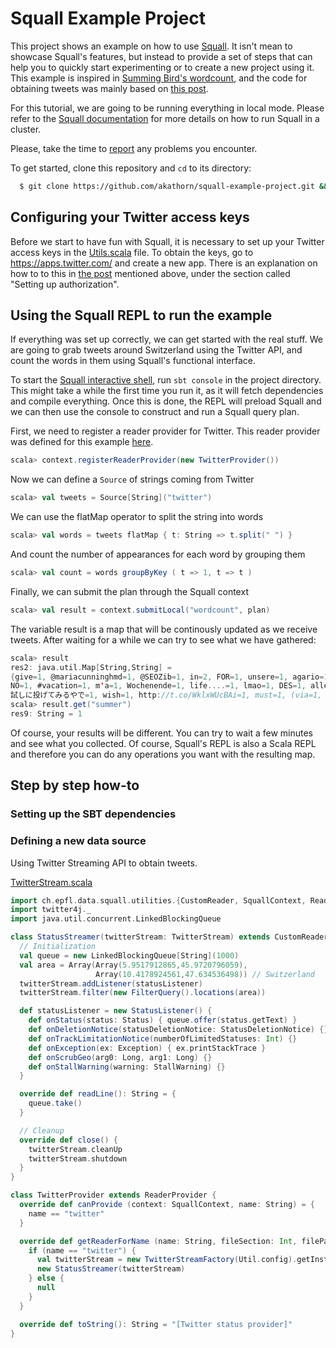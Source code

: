# Squall Example Project
This project shows an example on how to use [Squall](https://github.com/epfldata/squall). It isn't mean to showcase Squall's features, but instead to provide a set of steps that can help you to quickly start experimenting or to create a new project using it. This example is inspired in [Summing Bird's wordcount](https://github.com/twitter/summingbird#getting-started-word-count-with-twitter), and the code for obtaining tweets was mainly based on [this post](https://bcomposes.wordpress.com/2013/02/09/using-twitter4j-with-scala-to-access-streaming-tweets/).

For this tutorial, we are going to be running everything in local mode. Please refer to the [Squall documentation](https://github.com/epfldata/squall/wiki) for more details on how to run Squall in a cluster. 

Please, take the time to [report](https://github.com/akathorn/squall-example-project/issues/new) any problems you encounter.


To get started, clone this repository and `cd` to its directory:
```bash
  $ git clone https://github.com/akathorn/squall-example-project.git && cd squall-example-project
```

## Configuring your Twitter access keys
Before we start to have fun with Squall, it is necessary to set up your Twitter access keys in the [Utils.scala](https://github.com/akathorn/squall-example-project/blob/master/Util.scala) file. To obtain the keys, go to https://apps.twitter.com/ and create a new app. There is an explanation on how to to this in [the post](https://bcomposes.wordpress.com/2013/02/09/using-twitter4j-with-scala-to-access-streaming-tweets/) mentioned above, under the section called "Setting up authorization".

## Using the Squall REPL to run the example
If everything was set up correctly, we can get started with the real stuff. We are going to grab tweets around Switzerland using the Twitter API, and count the words in them using Squall's functional interface.

To start the [Squall interactive shell](https://github.com/epfldata/squall/wiki/Squall-REPL), run `sbt console` in the project directory. This might take a while the first time you run it, as it will fetch dependencies and compile everything. Once this is done, the REPL will preload Squall and we can then use the console to construct and run a Squall query plan.


First, we need to register a reader provider for Twitter. This reader provider was defined for this example [here](https://github.com/akathorn/squall-example-project/blob/master/TwitterStream.scala#L33).
```Scala
scala> context.registerReaderProvider(new TwitterProvider())
```

Now we can define a `Source` of strings coming from Twitter
```Scala
scala> val tweets = Source[String]("twitter")
```

We can use the flatMap operator to split the string into words
```Scala
scala> val words = tweets flatMap { t: String => t.split(" ") }
```

And count the number of appearances for each word by grouping them
```Scala
scala> val count = words groupByKey ( t => 1, t => t )
```

Finally, we can submit the plan through the Squall context

```Scala
scala> val result = context.submitLocal("wordcount", plan)
```

The variable result is a map that will be continously updated as we receive tweets. After waiting for a while we can try to see what we have gathered:


```Scala
scala> result
res2: java.util.Map[String,String] =
{give=1, @mariacunninghmd=1, @SEOZib=1, in=2, FOR=1, unsere=1, agario=1, summer=1, #Controleurs=1, @LindsaySkarda=1, STARFOULLAH=1, @FSGeneva=1, ONT=1, Literally=1, bal=1, experts=1, BEHIND=1, ptn=1, it...=1, BAR.
NO=1, #vacation=1, m'a=1, Wochenende=1, life....=1, lmao=1, DES=1, alle!=1, opens=1, @zephoria=1, delightful=1, up=1, ILS=1, Meer=1, a=1, für=1, fab=1, CHOORON.=1,
試しに投げてみるやで=1, wish=1, http://t.co/WklxWUcBAi=1, must=1, (via=1, Schönes=1, 🇦🇹=1, New=1, tt=1, https://t.co/pcfjrM7RnI=1, PTDDDDDDDDDDDDDR=1, CABINET=1, am=1, @DhariLo=1, the=1, http://t.co/5ZBY0G86U8=1, weekend!=1, enculée=1, of=1, Austria=1, Ostsee-Wellnesshotels:=1, @Netzoekonom=1, downloading=1, #MENA=1, hors=1, @yoichi_nko=1, チューリッヒめっちゃチャリ勢いる=1, et=1, @mojitohowell=1, -=1, ...
scala> result.get("summer")
res9: String = 1
```

Of course, your results will be different. You can try to wait a few minutes and see what you collected. Of course, Squall's REPL is also a Scala REPL and therefore you can do any operations you want with the resulting map.


## Step by step how-to
### Setting up the SBT dependencies
### Defining a new data source
Using Twitter Streaming API to obtain tweets.

[TwitterStream.scala](./TwitterStream.scala)
```Scala
import ch.epfl.data.squall.utilities.{CustomReader, SquallContext, ReaderProvider}
import twitter4j._
import java.util.concurrent.LinkedBlockingQueue

class StatusStreamer(twitterStream: TwitterStream) extends CustomReader {
  // Initialization
  val queue = new LinkedBlockingQueue[String](1000)
  val area = Array(Array(5.9517912865,45.9720796059),
                   Array(10.4178924561,47.634536498)) // Switzerland
  twitterStream.addListener(statusListener)
  twitterStream.filter(new FilterQuery().locations(area))

  def statusListener = new StatusListener() {
    def onStatus(status: Status) { queue.offer(status.getText) }
    def onDeletionNotice(statusDeletionNotice: StatusDeletionNotice) {}
    def onTrackLimitationNotice(numberOfLimitedStatuses: Int) {}
    def onException(ex: Exception) { ex.printStackTrace }
    def onScrubGeo(arg0: Long, arg1: Long) {}
    def onStallWarning(warning: StallWarning) {}
  }

  override def readLine(): String = {
    queue.take()
  }

  // Cleanup
  override def close() {
    twitterStream.cleanUp
    twitterStream.shutdown
  }
}

class TwitterProvider extends ReaderProvider {
  override def canProvide (context: SquallContext, name: String) = {
    name == "twitter"
  }

  override def getReaderForName (name: String, fileSection: Int, fileParts: Int): CustomReader = {
    if (name == "twitter") {
      val twitterStream = new TwitterStreamFactory(Util.config).getInstance
      new StatusStreamer(twitterStream)
    } else {
      null
    }
  }

  override def toString(): String = "[Twitter status provider]"
}
```
